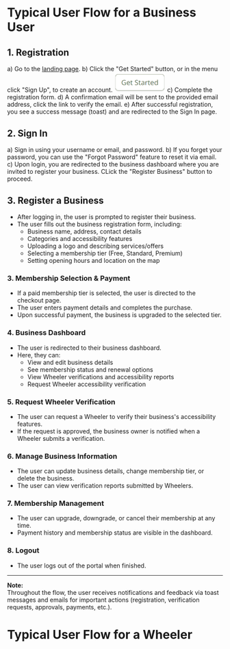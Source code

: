# Typical User Flow for a Business User

## 1. Registration
a) Go to the [landing page](https://mm-business-portal-deed0db15d35.herokuapp.com/).
b) Click the "Get Started" button, or in the menu click "Sign Up", to create an account.
<img src="./readme_files/user_flow/get_started.png" alt="Get Started Button" width="120"/>
c) Complete the registration form.
d) A confirmation email will be sent to the provided email address, click the link to verify the email.
e) After successful registration, you see a success message (toast) and are redirected to the Sign In page.

## 2. Sign In

a) Sign in using your username or email, and password.
b) If you forget your password, you can use the "Forgot Password" feature to reset it via email.
c) Upon login, you are redirected to the business dashboard where you are invited to register your business. CLick the "Register Business" button to proceed.

## 3. Register a Business
- After logging in, the user is prompted to register their business.
- The user fills out the business registration form, including:
  - Business name, address, contact details
  - Categories and accessibility features
  - Uploading a logo and describing services/offers
  - Selecting a membership tier (Free, Standard, Premium)
  - Setting opening hours and location on the map

### 3. Membership Selection & Payment
- If a paid membership tier is selected, the user is directed to the checkout page.
- The user enters payment details and completes the purchase.
- Upon successful payment, the business is upgraded to the selected tier.

### 4. Business Dashboard
- The user is redirected to their business dashboard.
- Here, they can:
  - View and edit business details
  - See membership status and renewal options
  - View Wheeler verifications and accessibility reports
  - Request Wheeler accessibility verification

### 5. Request Wheeler Verification
- The user can request a Wheeler to verify their business's accessibility features.
- If the request is approved, the business owner is notified when a Wheeler submits a verification.

### 6. Manage Business Information
- The user can update business details, change membership tier, or delete the business.
- The user can view verification reports submitted by Wheelers.

### 7. Membership Management
- The user can upgrade, downgrade, or cancel their membership at any time.
- Payment history and membership status are visible in the dashboard.

### 8. Logout
- The user logs out of the portal when finished.

---

**Note:**  
Throughout the flow, the user receives notifications and feedback via toast messages and emails for important actions (registration, verification requests, approvals, payments, etc.).


# Typical User Flow for a Wheeler


